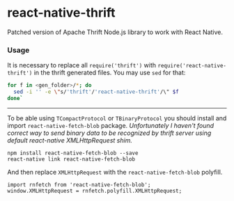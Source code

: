 # react-native-thrift

Patched version of Apache Thrift Node.js library to work with React Native.

### Usage
It is necessary to replace all `require('thrift')` with `require('react-native-thrift')` in the thrift generated files. You may use `sed` for that:
```sh
for f in <gen_folder>/*; do
  sed -i '' -e \"s/'thrift'/'react-native-thrift'/\" $f
done`
```

---

To be able using `TCompactProtocol` or `TBinaryProtocol` you should install and import `react-native-fetch-blob` package. _Unfortunately I haven't found correct way to send binary data to be recognized by thrift server using default react-native XMLHttpRequest shim._
```
npm install react-native-fetch-blob --save
react-native link react-native-fetch-blob
```

And then replace `XMLHttpRequest` with the `react-native-fetch-blob` polyfill.
```
import rnfetch from 'react-native-fetch-blob';
window.XMLHttpRequest = rnfetch.polyfill.XMLHttpRequest;
```
